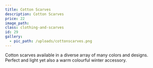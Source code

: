 ```yaml
---
title: Cotton Scarves
description: Cotton Scarves
price: 22
image_path:
class: clothing-and-scarves
id: 29
gallery:
  - pic_path: /uploads/cottonscarves.png
---
```



Cotton scarves available in a diverse array of many colors and designs. Perfect and light yet also a warm colourful winter accessory.
